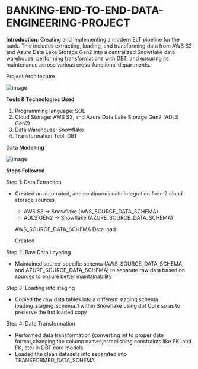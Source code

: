 # BANKING-END-TO-END-DATA-ENGINEERING-PROJECT

**Introduction**:
Creating and implementing a modern ELT pipeline for the bank. This includes extracting, loading, and transforming data from AWS S3 and Azure Data Lake Storage Gen2 into a centralized Snowflake data warehouse, performing transformations with DBT, and ensuring its maintenance across various cross-functional departments.



Project Architecture

![image](https://github.com/user-attachments/assets/36095a92-64c2-4b14-98c9-314bb8400345)


**Tools & Technologies Used**
1. Programming language: SQL
2. Cloud Storage: AWS S3, and Azure Data Lake Storage Gen2 (ADLS Gen2)
3. Data Warehouse: Snowflake
4. Transformation Tool: DBT

**Data Modelling** 

![image](https://github.com/user-attachments/assets/23c54676-dbf4-4370-8334-7b69e1b84526)


**Steps Followed**

Step 1: Data Extraction

* Created an automated, and continuous data integration from 2 cloud storage sources
  * AWS S3 -> Snowflake (AWS_SOURCE_DATA_SCHEMA)
  * ADLS GEN2 -> Snowflake (AZURE_SOURCE_DATA_SCHEMA)

  AWS_SOURCE_DATA_SCHEMA Data load

  Created

Step 2: Raw Data Layering

* Maintained source-specific schema (AWS_SOURCE_DATA_SCHEMA, and AZURE_SOURCE_DATA_SCHEMA) to separate raw data based on sources to ensure better maintainability

Step 3: Loading into staging 
* Copied the raw data tables into a different staging schema loading_staging_schema_1 within Snowflake using dbt Core so as to preserve the irst loaded copy

Step 4: Data Transformation 
* Performed data transformation (converting int to proper date format,changing the column names,establishing constraints like PK, and FK, etc) in DBT core models
* Loaded the clean datasets into separated into TRANSFORMED_DATA_SCHEMA


